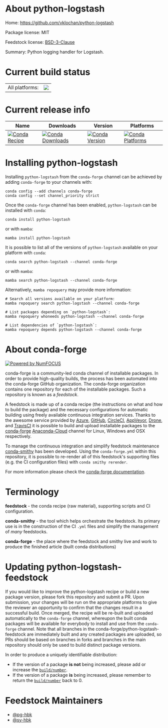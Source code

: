 About python-logstash
=====================

Home: https://github.com/vklochan/python-logstash

Package license: MIT

Feedstock license: [BSD-3-Clause](https://github.com/conda-forge/python-logstash-feedstock/blob/main/LICENSE.txt)

Summary: Python logging handler for Logstash.

Current build status
====================


<table><tr><td>All platforms:</td>
    <td>
      <a href="https://dev.azure.com/conda-forge/feedstock-builds/_build/latest?definitionId=7161&branchName=main">
        <img src="https://dev.azure.com/conda-forge/feedstock-builds/_apis/build/status/python-logstash-feedstock?branchName=main">
      </a>
    </td>
  </tr>
</table>

Current release info
====================

| Name | Downloads | Version | Platforms |
| --- | --- | --- | --- |
| [![Conda Recipe](https://img.shields.io/badge/recipe-python--logstash-green.svg)](https://anaconda.org/conda-forge/python-logstash) | [![Conda Downloads](https://img.shields.io/conda/dn/conda-forge/python-logstash.svg)](https://anaconda.org/conda-forge/python-logstash) | [![Conda Version](https://img.shields.io/conda/vn/conda-forge/python-logstash.svg)](https://anaconda.org/conda-forge/python-logstash) | [![Conda Platforms](https://img.shields.io/conda/pn/conda-forge/python-logstash.svg)](https://anaconda.org/conda-forge/python-logstash) |

Installing python-logstash
==========================

Installing `python-logstash` from the `conda-forge` channel can be achieved by adding `conda-forge` to your channels with:

```
conda config --add channels conda-forge
conda config --set channel_priority strict
```

Once the `conda-forge` channel has been enabled, `python-logstash` can be installed with `conda`:

```
conda install python-logstash
```

or with `mamba`:

```
mamba install python-logstash
```

It is possible to list all of the versions of `python-logstash` available on your platform with `conda`:

```
conda search python-logstash --channel conda-forge
```

or with `mamba`:

```
mamba search python-logstash --channel conda-forge
```

Alternatively, `mamba repoquery` may provide more information:

```
# Search all versions available on your platform:
mamba repoquery search python-logstash --channel conda-forge

# List packages depending on `python-logstash`:
mamba repoquery whoneeds python-logstash --channel conda-forge

# List dependencies of `python-logstash`:
mamba repoquery depends python-logstash --channel conda-forge
```


About conda-forge
=================

[![Powered by
NumFOCUS](https://img.shields.io/badge/powered%20by-NumFOCUS-orange.svg?style=flat&colorA=E1523D&colorB=007D8A)](https://numfocus.org)

conda-forge is a community-led conda channel of installable packages.
In order to provide high-quality builds, the process has been automated into the
conda-forge GitHub organization. The conda-forge organization contains one repository
for each of the installable packages. Such a repository is known as a *feedstock*.

A feedstock is made up of a conda recipe (the instructions on what and how to build
the package) and the necessary configurations for automatic building using freely
available continuous integration services. Thanks to the awesome service provided by
[Azure](https://azure.microsoft.com/en-us/services/devops/), [GitHub](https://github.com/),
[CircleCI](https://circleci.com/), [AppVeyor](https://www.appveyor.com/),
[Drone](https://cloud.drone.io/welcome), and [TravisCI](https://travis-ci.com/)
it is possible to build and upload installable packages to the
[conda-forge](https://anaconda.org/conda-forge) [Anaconda-Cloud](https://anaconda.org/)
channel for Linux, Windows and OSX respectively.

To manage the continuous integration and simplify feedstock maintenance
[conda-smithy](https://github.com/conda-forge/conda-smithy) has been developed.
Using the ``conda-forge.yml`` within this repository, it is possible to re-render all of
this feedstock's supporting files (e.g. the CI configuration files) with ``conda smithy rerender``.

For more information please check the [conda-forge documentation](https://conda-forge.org/docs/).

Terminology
===========

**feedstock** - the conda recipe (raw material), supporting scripts and CI configuration.

**conda-smithy** - the tool which helps orchestrate the feedstock.
                   Its primary use is in the construction of the CI ``.yml`` files
                   and simplify the management of *many* feedstocks.

**conda-forge** - the place where the feedstock and smithy live and work to
                  produce the finished article (built conda distributions)


Updating python-logstash-feedstock
==================================

If you would like to improve the python-logstash recipe or build a new
package version, please fork this repository and submit a PR. Upon submission,
your changes will be run on the appropriate platforms to give the reviewer an
opportunity to confirm that the changes result in a successful build. Once
merged, the recipe will be re-built and uploaded automatically to the
`conda-forge` channel, whereupon the built conda packages will be available for
everybody to install and use from the `conda-forge` channel.
Note that all branches in the conda-forge/python-logstash-feedstock are
immediately built and any created packages are uploaded, so PRs should be based
on branches in forks and branches in the main repository should only be used to
build distinct package versions.

In order to produce a uniquely identifiable distribution:
 * If the version of a package **is not** being increased, please add or increase
   the [``build/number``](https://docs.conda.io/projects/conda-build/en/latest/resources/define-metadata.html#build-number-and-string).
 * If the version of a package **is** being increased, please remember to return
   the [``build/number``](https://docs.conda.io/projects/conda-build/en/latest/resources/define-metadata.html#build-number-and-string)
   back to 0.

Feedstock Maintainers
=====================

* [@pg-hbk](https://github.com/pg-hbk/)
* [@sy-hbk](https://github.com/sy-hbk/)

